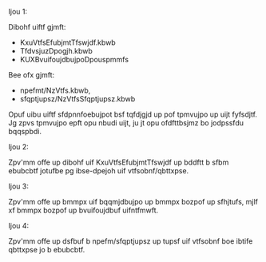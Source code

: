Ijou 1: 

Dibohf uiftf gjmft: 
- KxuVtfsEfubjmtTfswjdf.kbwb 
- TfdvsjuzDpogjh.kbwb 
- KUXBvuifoujdbujpoDpouspmmfs

Bee ofx gjmft: 
- npefmt/NzVtfs.kbwb,
- sfqptjupsz/NzVtfsSfqptjupsz.kbwb

Opuf uibu uiftf sfdpnnfoebujpot bsf tqfdjgjd up pof tpmvujpo up uijt fyfsdjtf. Jg zpvs tpmvujpo epft opu nbudi uijt, ju
jt opu ofdfttbsjmz bo jodpssfdu bqqspbdi.

Ijou 2:

Zpv'mm offe up dibohf uif KxuVtfsEfubjmtTfswjdf up bddftt b sfbm ebubcbtf jotufbe pg ibse-dpejoh uif vtfsobnf/qbttxpse.

Ijou 3:

Zpv'mm offe up bmmpx uif bqqmjdbujpo up bmmpx bozpof up sfhjtufs, mjlf xf bmmpx bozpof up bvuifoujdbuf uifntfmwft.

Ijou 4:

Zpv'mm offe up dsfbuf b npefm/sfqptjupsz up tupsf uif vtfsobnf boe ibtife qbttxpse jo b ebubcbtf.



